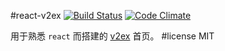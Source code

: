 #react-v2ex
[![Build Status](https://travis-ci.org/kisnows/react-v2ex.svg?branch=master)](https://travis-ci.org/kisnows/react-v2ex)
[![Code Climate](https://codeclimate.com/github/kisnows/react-v2ex/badges/gpa.svg)](https://codeclimate.com/github/kisnows/react-v2ex)

用于熟悉 `react` 而搭建的 [v2ex](https://v2ex.com) 首页。
#license
MIT
